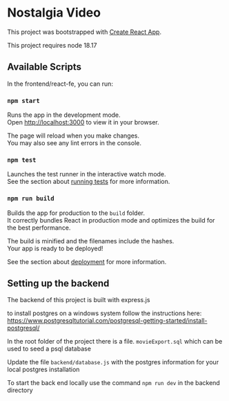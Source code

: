 # Nostalgia Video 

This project was bootstrapped with [Create React App](https://github.com/facebook/create-react-app).

This project requires node 18.17 

## Available Scripts

In the frontend/react-fe, you can run:

### `npm start`

Runs the app in the development mode.\
Open [http://localhost:3000](http://localhost:3000) to view it in your browser.

The page will reload when you make changes.\
You may also see any lint errors in the console.

### `npm test`

Launches the test runner in the interactive watch mode.\
See the section about [running tests](https://facebook.github.io/create-react-app/docs/running-tests) for more information.

### `npm run build`

Builds the app for production to the `build` folder.\
It correctly bundles React in production mode and optimizes the build for the best performance.

The build is minified and the filenames include the hashes.\
Your app is ready to be deployed!

See the section about [deployment](https://facebook.github.io/create-react-app/docs/deployment) for more information.

## Setting up the backend

The backend of this project is built with express.js

to install postgres on a windows system follow the instructions here:
https://www.postgresqltutorial.com/postgresql-getting-started/install-postgresql/

In the root folder of the project there is a file. `movieExport.sql` which can be used to seed a psql database

Update the file `backend/database.js` with the postgres information for your local postgres installation

To start the back end locally use the command `npm run dev` in the backend directory









